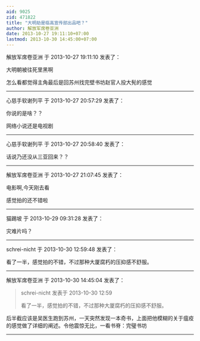 ```yaml
---
aid: 9025
zid: 471822
title: "大明劫是临高宣传部出品吧？"
author: 解放军席卷亚洲
date: 2013-10-27 19:11:10+07:00
lastmod: 2013-10-30 14:45:00+07:00
---
```


解放军席卷亚洲 于 2013-10-27 19:11:10 发表了：

大明朝被往死里黑啊

怎么看都觉得主角最后是回苏州找完壁书坊赵官人投大髡的感觉

---

心慈手软谢列平 于 2013-10-27 20:57:29 发表了：

你说的是啥？？

网络小说还是电视剧

---

心慈手软谢列平 于 2013-10-27 20:58:40 发表了：

话说乃还没从三亚回来？？

---

解放军席卷亚洲 于 2013-10-27 21:07:45 发表了：

电影啊,今天刚去看

感觉拍的还不错啦

---

猫踢坡 于 2013-10-29 09:31:28 发表了：

灾难片吗？

---

schrei-nicht 于 2013-10-30 12:59:48 发表了：

看了一半，感觉拍的不错，不过那种大厦腐朽的压抑感不舒服。

---

解放军席卷亚洲 于 2013-10-30 14:45:04 发表了：

> schrei-nicht 发表于 2013-10-30 12:59
>
> 看了一半，感觉拍的不错，不过那种大厦腐朽的压抑感不舒服。

后半截应该是吴医生跑到苏州，一天突然发现一本奇书，上面把他模糊的关于瘟疫的感觉做了详细的阐述。令他震惊无比，一看书脊：完璧书坊

---

